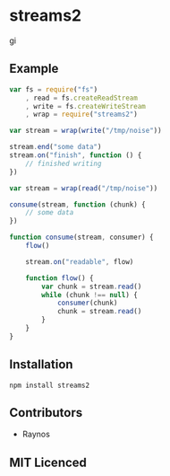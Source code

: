 # streams2

gi
## Example

```js
var fs = require("fs")
    , read = fs.createReadStream
    , write = fs.createWriteStream
    , wrap = require("streams2")

var stream = wrap(write("/tmp/noise"))

stream.end("some data")
stream.on("finish", function () {
    // finished writing
})

var stream = wrap(read("/tmp/noise"))

consume(stream, function (chunk) {
    // some data
})

function consume(stream, consumer) {
    flow()

    stream.on("readable", flow)

    function flow() {
        var chunk = stream.read()
        while (chunk !== null) {
            consumer(chunk)
            chunk = stream.read()
        }
    }
}
```

## Installation

`npm install streams2`

## Contributors

 - Raynos

## MIT Licenced
